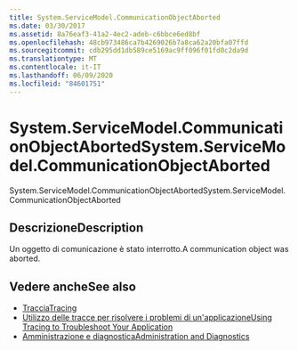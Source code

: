 ```yaml
---
title: System.ServiceModel.CommunicationObjectAborted
ms.date: 03/30/2017
ms.assetid: 8a76eaf3-41a2-4ec2-adeb-c6bbce6ed8bf
ms.openlocfilehash: 48cb973486ca7b4269026b7a8ca62a20bfa07ffd
ms.sourcegitcommit: cdb295dd1db589ce5169ac9ff096f01fd0c2da9d
ms.translationtype: MT
ms.contentlocale: it-IT
ms.lasthandoff: 06/09/2020
ms.locfileid: "84601751"
---
```

# <a name="systemservicemodelcommunicationobjectaborted"></a><span data-ttu-id="9f7d7-102">System.ServiceModel.CommunicationObjectAborted</span><span class="sxs-lookup"><span data-stu-id="9f7d7-102">System.ServiceModel.CommunicationObjectAborted</span></span>
<span data-ttu-id="9f7d7-103">System.ServiceModel.CommunicationObjectAborted</span><span class="sxs-lookup"><span data-stu-id="9f7d7-103">System.ServiceModel.CommunicationObjectAborted</span></span>  
  
## <a name="description"></a><span data-ttu-id="9f7d7-104">Descrizione</span><span class="sxs-lookup"><span data-stu-id="9f7d7-104">Description</span></span>  
 <span data-ttu-id="9f7d7-105">Un oggetto di comunicazione è stato interrotto.</span><span class="sxs-lookup"><span data-stu-id="9f7d7-105">A communication object was aborted.</span></span>  
  
## <a name="see-also"></a><span data-ttu-id="9f7d7-106">Vedere anche</span><span class="sxs-lookup"><span data-stu-id="9f7d7-106">See also</span></span>

- [<span data-ttu-id="9f7d7-107">Traccia</span><span class="sxs-lookup"><span data-stu-id="9f7d7-107">Tracing</span></span>](index.md)
- [<span data-ttu-id="9f7d7-108">Utilizzo delle tracce per risolvere i problemi di un'applicazione</span><span class="sxs-lookup"><span data-stu-id="9f7d7-108">Using Tracing to Troubleshoot Your Application</span></span>](using-tracing-to-troubleshoot-your-application.md)
- [<span data-ttu-id="9f7d7-109">Amministrazione e diagnostica</span><span class="sxs-lookup"><span data-stu-id="9f7d7-109">Administration and Diagnostics</span></span>](../index.md)
